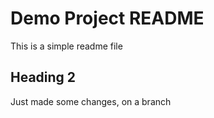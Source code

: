 # Demo Project README

This is a simple readme file

## Heading 2
Just made some changes, on a branch
